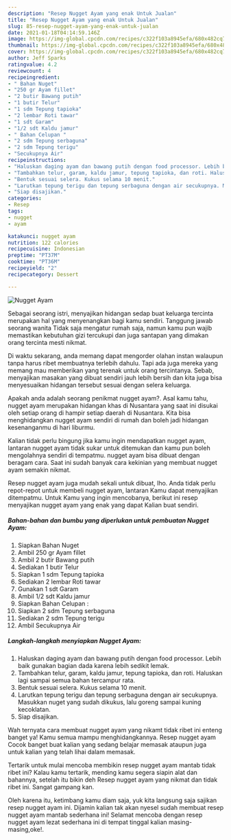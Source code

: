 ```yaml
---
description: "Resep Nugget Ayam yang enak Untuk Jualan"
title: "Resep Nugget Ayam yang enak Untuk Jualan"
slug: 85-resep-nugget-ayam-yang-enak-untuk-jualan
date: 2021-01-18T04:14:59.146Z
image: https://img-global.cpcdn.com/recipes/c322f103a8945efa/680x482cq70/nugget-ayam-foto-resep-utama.jpg
thumbnail: https://img-global.cpcdn.com/recipes/c322f103a8945efa/680x482cq70/nugget-ayam-foto-resep-utama.jpg
cover: https://img-global.cpcdn.com/recipes/c322f103a8945efa/680x482cq70/nugget-ayam-foto-resep-utama.jpg
author: Jeff Sparks
ratingvalue: 4.2
reviewcount: 4
recipeingredient:
- " Bahan Nuget"
- "250 gr Ayam fillet"
- "2 butir Bawang putih"
- "1 butir Telur"
- "1 sdm Tepung tapioka"
- "2 lembar Roti tawar"
- "1 sdt Garam"
- "1/2 sdt Kaldu jamur"
- " Bahan Celupan "
- "2 sdm Tepung serbaguna"
- "2 sdm Tepung terigu"
- "Secukupnya Air"
recipeinstructions:
- "Haluskan daging ayam dan bawang putih dengan food processor. Lebih baik gunakan bagian dada karena lebih sedikit lemak."
- "Tambahkan telur, garam, kaldu jamur, tepung tapioka, dan roti. Haluskan lagi sampai semua bahan tercampur rata."
- "Bentuk sesuai selera. Kukus selama 10 menit."
- "Larutkan tepung terigu dan tepung serbaguna dengan air secukupnya. Masukkan nuget yang sudah dikukus, lalu goreng sampai kuning kecoklatan."
- "Siap disajikan."
categories:
- Resep
tags:
- nugget
- ayam

katakunci: nugget ayam 
nutrition: 122 calories
recipecuisine: Indonesian
preptime: "PT37M"
cooktime: "PT36M"
recipeyield: "2"
recipecategory: Dessert

---
```



![Nugget Ayam](https://img-global.cpcdn.com/recipes/c322f103a8945efa/680x482cq70/nugget-ayam-foto-resep-utama.jpg)

Sebagai seorang istri, menyajikan hidangan sedap buat keluarga tercinta merupakan hal yang menyenangkan bagi kamu sendiri. Tanggung jawab seorang  wanita Tidak saja mengatur rumah saja, namun kamu pun wajib memastikan kebutuhan gizi tercukupi dan juga santapan yang dimakan orang tercinta mesti nikmat.

Di waktu  sekarang, anda memang dapat mengorder olahan instan walaupun tanpa harus ribet membuatnya terlebih dahulu. Tapi ada juga mereka yang memang mau memberikan yang terenak untuk orang tercintanya. Sebab, menyajikan masakan yang dibuat sendiri jauh lebih bersih dan kita juga bisa menyesuaikan hidangan tersebut sesuai dengan selera keluarga. 



Apakah anda adalah seorang penikmat nugget ayam?. Asal kamu tahu, nugget ayam merupakan hidangan khas di Nusantara yang saat ini disukai oleh setiap orang di hampir setiap daerah di Nusantara. Kita bisa menghidangkan nugget ayam sendiri di rumah dan boleh jadi hidangan kesenanganmu di hari liburmu.

Kalian tidak perlu bingung jika kamu ingin mendapatkan nugget ayam, lantaran nugget ayam tidak sukar untuk ditemukan dan kamu pun boleh mengolahnya sendiri di tempatmu. nugget ayam bisa dibuat dengan beragam cara. Saat ini sudah banyak cara kekinian yang membuat nugget ayam semakin nikmat.

Resep nugget ayam juga mudah sekali untuk dibuat, lho. Anda tidak perlu repot-repot untuk membeli nugget ayam, lantaran Kamu dapat menyajikan ditempatmu. Untuk Kamu yang ingin mencobanya, berikut ini resep menyajikan nugget ayam yang enak yang dapat Kalian buat sendiri.

<!--inarticleads1-->

##### Bahan-bahan dan bumbu yang diperlukan untuk pembuatan Nugget Ayam:

1. Siapkan  Bahan Nuget
1. Ambil 250 gr Ayam fillet
1. Ambil 2 butir Bawang putih
1. Sediakan 1 butir Telur
1. Siapkan 1 sdm Tepung tapioka
1. Sediakan 2 lembar Roti tawar
1. Gunakan 1 sdt Garam
1. Ambil 1/2 sdt Kaldu jamur
1. Siapkan  Bahan Celupan :
1. Siapkan 2 sdm Tepung serbaguna
1. Sediakan 2 sdm Tepung terigu
1. Ambil Secukupnya Air




<!--inarticleads2-->

##### Langkah-langkah menyiapkan Nugget Ayam:

1. Haluskan daging ayam dan bawang putih dengan food processor. Lebih baik gunakan bagian dada karena lebih sedikit lemak.
1. Tambahkan telur, garam, kaldu jamur, tepung tapioka, dan roti. Haluskan lagi sampai semua bahan tercampur rata.
1. Bentuk sesuai selera. Kukus selama 10 menit.
1. Larutkan tepung terigu dan tepung serbaguna dengan air secukupnya. Masukkan nuget yang sudah dikukus, lalu goreng sampai kuning kecoklatan.
1. Siap disajikan.




Wah ternyata cara membuat nugget ayam yang nikamt tidak ribet ini enteng banget ya! Kamu semua mampu menghidangkannya. Resep nugget ayam Cocok banget buat kalian yang sedang belajar memasak ataupun juga untuk kalian yang telah lihai dalam memasak.

Tertarik untuk mulai mencoba membikin resep nugget ayam mantab tidak ribet ini? Kalau kamu tertarik, mending kamu segera siapin alat dan bahannya, setelah itu bikin deh Resep nugget ayam yang nikmat dan tidak ribet ini. Sangat gampang kan. 

Oleh karena itu, ketimbang kamu diam saja, yuk kita langsung saja sajikan resep nugget ayam ini. Dijamin kalian tak akan nyesel sudah membuat resep nugget ayam mantab sederhana ini! Selamat mencoba dengan resep nugget ayam lezat sederhana ini di tempat tinggal kalian masing-masing,oke!.

